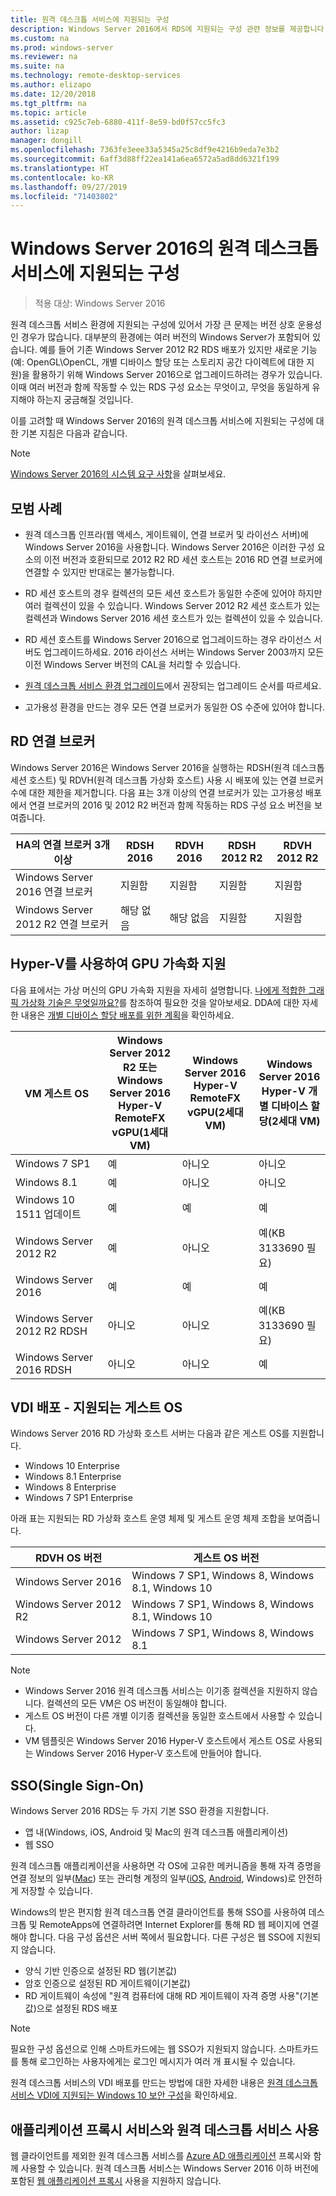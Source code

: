 ```yaml
---
title: 원격 데스크톱 서비스에 지원되는 구성
description: Windows Server 2016에서 RDS에 지원되는 구성 관련 정보를 제공합니다.
ms.custom: na
ms.prod: windows-server
ms.reviewer: na
ms.suite: na
ms.technology: remote-desktop-services
ms.author: elizapo
ms.date: 12/20/2018
ms.tgt_pltfrm: na
ms.topic: article
ms.assetid: c925c7eb-6880-411f-8e59-bd0f57cc5fc3
author: lizap
manager: dongill
ms.openlocfilehash: 7363fe3eee33a5345a25c8df9e4216b9eda7e3b2
ms.sourcegitcommit: 6aff3d88ff22ea141a6ea6572a5ad8dd6321f199
ms.translationtype: HT
ms.contentlocale: ko-KR
ms.lasthandoff: 09/27/2019
ms.locfileid: "71403802"
---
```

# <a name="supported-configurations-for-remote-desktop-services-in-windows-server-2016"></a>Windows Server 2016의 원격 데스크톱 서비스에 지원되는 구성

> 적용 대상: Windows Server 2016

원격 데스크톱 서비스 환경에 지원되는 구성에 있어서 가장 큰 문제는 버전 상호 운용성인 경우가 많습니다. 대부분의 환경에는 여러 버전의 Windows Server가 포함되어 있습니다. 예를 들어 기존 Windows Server 2012 R2 RDS 배포가 있지만 새로운 기능(예: OpenGL\OpenCL, 개별 디바이스 할당 또는 스토리지 공간 다이렉트에 대한 지원)을 활용하기 위해 Windows Server 2016으로 업그레이드하려는 경우가 있습니다. 이때 여러 버전과 함께 작동할 수 있는 RDS 구성 요소는 무엇이고, 무엇을 동일하게 유지해야 하는지 궁금해질 것입니다.

이를 고려할 때 Windows Server 2016의 원격 데스크톱 서비스에 지원되는 구성에 대한 기본 지침은 다음과 같습니다.

> [!NOTE]
> [Windows Server 2016의 시스템 요구 사항](../../get-started/system-requirements.md)을 살펴보세요.

## <a name="best-practices"></a>모범 사례
- 원격 데스크톱 인프라(웹 액세스, 게이트웨이, 연결 브로커 및 라이선스 서버)에 Windows Server 2016을 사용합니다. Windows Server 2016은 이러한 구성 요소의 이전 버전과 호환되므로 2012 R2 RD 세션 호스트는 2016 RD 연결 브로커에 연결할 수 있지만 반대로는 불가능합니다.

- RD 세션 호스트의 경우 컬렉션의 모든 세션 호스트가 동일한 수준에 있어야 하지만 여러 컬렉션이 있을 수 있습니다. Windows Server 2012 R2 세션 호스트가 있는 컬렉션과 Windows Server 2016 세션 호스트가 있는 컬렉션이 있을 수 있습니다.

- RD 세션 호스트를 Windows Server 2016으로 업그레이드하는 경우 라이선스 서버도 업그레이드하세요. 2016 라이선스 서버는 Windows Server 2003까지 모든 이전 Windows Server 버전의 CAL을 처리할 수 있습니다.

- [원격 데스크톱 서비스 환경 업그레이드](upgrade-to-rds.md#flow-for-deployment-upgrades)에서 권장되는 업그레이드 순서를 따르세요. 

- 고가용성 환경을 만드는 경우 모든 연결 브로커가 동일한 OS 수준에 있어야 합니다.

## <a name="rd-connection-brokers"></a>RD 연결 브로커

Windows Server 2016은 Windows Server 2016을 실행하는 RDSH(원격 데스크톱 세션 호스트) 및 RDVH(원격 데스크톱 가상화 호스트) 사용 시 배포에 있는 연결 브로커 수에 대한 제한을 제거합니다. 다음 표는 3개 이상의 연결 브로커가 있는 고가용성 배포에서 연결 브로커의 2016 및 2012 R2 버전과 함께 작동하는 RDS 구성 요소 버전을 보여줍니다.

| HA의 연결 브로커 3개 이상              | RDSH 2016 | RDVH 2016 | RDSH 2012 R2  | RDVH 2012 R2  |
|------------------------------------------|-----------|-----------|---------------|---------------|
| Windows Server 2016 연결 브로커    | 지원함 | 지원함 | 지원함     | 지원함     |
| Windows Server 2012 R2 연결 브로커 | 해당 없음       | 해당 없음       | 지원함     | 지원함     |

## <a name="support-for-gpu-acceleration-with-hyper-v"></a>Hyper-V를 사용하여 GPU 가속화 지원
다음 표에서는 가상 머신의 GPU 가속화 지원을 자세히 설명합니다. [나에게 적합한 그래픽 가상화 기술은 무엇일까요?](rds-graphics-virtualization.md)를 참조하여 필요한 것을 알아보세요. DDA에 대한 자세한 내용은 [개별 디바이스 할당 배포를 위한 계획](../../virtualization/hyper-v/plan/plan-for-deploying-devices-using-discrete-device-assignment.md)을 확인하세요.

|VM 게스트 OS  |Windows Server 2012 R2 또는 Windows Server 2016<br> Hyper-V RemoteFX vGPU(1세대 VM) |  Windows Server 2016  Hyper-V RemoteFX vGPU(2세대 VM) |  Windows Server 2016  Hyper-V 개별 디바이스 할당(2세대 VM) |
|-----------------------------|------------------------------------------------------------|--------------------------------------------------------|---------------------------------------------------------------------|
| Windows 7 SP1               | 예                                                        | 아니오                                                     | 아니오                                                                  |
| Windows 8.1                 | 예                                                        | 아니오                                                     | 아니오                                                                  |
| Windows 10 1511 업데이트      | 예                                                        | 예                                                    | 예                                                                 |
| Windows Server 2012 R2      | 예                                                        | 아니오                                                     | 예(KB 3133690 필요)                                           |
| Windows Server 2016         | 예                                                        | 예                                                    | 예                                                                 |
| Windows Server 2012 R2 RDSH | 아니오                                                         | 아니오                                                     | 예(KB 3133690 필요)                                           |
| Windows Server 2016 RDSH    | 아니오                                                         | 아니오                                                     | 예                                                                 |
## <a name="vdi-deployment--supported-guest-oss"></a>VDI 배포 - 지원되는 게스트 OS 
Windows Server 2016 RD 가상화 호스트 서버는 다음과 같은 게스트 OS를 지원합니다.

- Windows 10 Enterprise
- Windows 8.1 Enterprise 
- Windows 8 Enterprise 
- Windows 7 SP1 Enterprise 

아래 표는 지원되는 RD 가상화 호스트 운영 체제 및 게스트 운영 체제 조합을 보여줍니다.

| RDVH OS 버전        | 게스트 OS 버전           |
| ------------- |-------------|
| Windows Server 2016      | Windows 7 SP1, Windows 8, Windows 8.1, Windows 10 |
| Windows Server 2012 R2   | Windows 7 SP1, Windows 8, Windows 8.1, Windows 10 |
| Windows Server 2012      | Windows 7 SP1, Windows 8, Windows 8.1 |

> [!NOTE]  
> - Windows Server 2016 원격 데스크톱 서비스는 이기종 컬렉션을 지원하지 않습니다. 컬렉션의 모든 VM은 OS 버전이 동일해야 합니다. 
> - 게스트 OS 버전이 다른 개별 이기종 컬렉션을 동일한 호스트에서 사용할 수 있습니다. 
> - VM 템플릿은 Windows Server 2016 Hyper-V 호스트에서 게스트 OS로 사용되는 Windows Server 2016 Hyper-V 호스트에 만들어야 합니다.

## <a name="single-sign-on-sso"></a>SSO(Single Sign-On)
Windows Server 2016 RDS는 두 가지 기본 SSO 환경을 지원합니다.

 - 앱 내(Windows, iOS, Android 및 Mac의 원격 데스크톱 애플리케이션)
 - 웹 SSO
 
원격 데스크톱 애플리케이션을 사용하면 각 OS에 고유한 메커니즘을 통해 자격 증명을 연결 정보의 일부([Mac](clients/remote-desktop-mac.md)) 또는 관리형 계정의 일부([iOS](clients/remote-desktop-ios.md#manage-your-user-accounts), [Android](clients/remote-desktop-android.md#manage-your-user-accounts), Windows)로 안전하게 저장할 수 있습니다.

Windows의 받은 편지함 원격 데스크톱 연결 클라이언트를 통해 SSO를 사용하여 데스크톱 및 RemoteApps에 연결하려면 Internet Explorer를 통해 RD 웹 페이지에 연결해야 합니다. 다음 구성 옵션은 서버 쪽에서 필요합니다. 다른 구성은 웹 SSO에 지원되지 않습니다.

 - 양식 기반 인증으로 설정된 RD 웹(기본값)
 - 암호 인증으로 설정된 RD 게이트웨이(기본값)
 - RD 게이트웨이 속성에 "원격 컴퓨터에 대해 RD 게이트웨이 자격 증명 사용"(기본값)으로 설정된 RDS 배포

> [!NOTE]
> 필요한 구성 옵션으로 인해 스마트카드에는 웹 SSO가 지원되지 않습니다. 스마트카드를 통해 로그인하는 사용자에게는 로그인 메시지가 여러 개 표시될 수 있습니다.

원격 데스크톱 서비스의 VDI 배포를 만드는 방법에 대한 자세한 내용은 [원격 데스크톱 서비스 VDI에 지원되는 Windows 10 보안 구성](rds-vdi-supported-config.md)을 확인하세요.

## <a name="using-remote-desktop-services-with-application-proxy-services"></a>애플리케이션 프록시 서비스와 원격 데스크톱 서비스 사용

웹 클라이언트를 제외한 원격 데스크톱 서비스를 [Azure AD 애플리케이션](https://docs.microsoft.com/azure/active-directory/application-proxy-publish-remote-desktop) 프록시와 함께 사용할 수 있습니다. 원격 데스크톱 서비스는 Windows Server 2016 이하 버전에 포함된 [웹 애플리케이션 프록시](https://docs.microsoft.com/windows-server/remote/remote-access/web-application-proxy/web-application-proxy-windows-server) 사용을 지원하지 않습니다.
